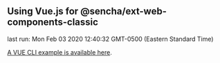 ## Using Vue.js for @sencha/ext-web-components-classic

last run: Mon Feb 03 2020 12:40:32 GMT-0500 (Eastern Standard Time)


[A VUE CLI example is available here](https://github.com/sencha/ext-web-components/tree/ext-web-components-7.1.1/packages/ext-web-components-boilerplate-vue-cli).
